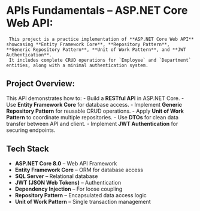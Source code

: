 # APIs Fundamentals – ASP.NET Core Web API:
     This project is a practice implementation of **ASP.NET Core Web API** showcasing **Entity Framework Core**, **Repository Pattern**, **Generic Repository Pattern**, **Unit of Work Pattern**, and **JWT Authentication**.  
     It includes complete CRUD operations for `Employee` and `Department` entities, along with a minimal authentication system.


## Project Overview:
   This API demonstrates how to:
        - Build a **RESTful API** in ASP.NET Core.
        - Use **Entity Framework Core** for database access.
        - Implement **Generic Repository Pattern** for reusable CRUD operations.
        - Apply **Unit of Work Pattern** to coordinate multiple repositories.
        - Use **DTOs** for clean data transfer between API and client.
        - Implement **JWT Authentication** for securing endpoints.


## Tech Stack
- **ASP.NET Core 8.0** – Web API Framework
- **Entity Framework Core** – ORM for database access
- **SQL Server** – Relational database
- **JWT (JSON Web Tokens)** – Authentication
- **Dependency Injection** – For loose coupling
- **Repository Pattern** – Encapsulated data access logic
- **Unit of Work Pattern** – Single transaction management
